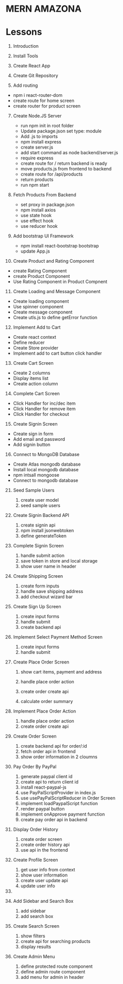 # MERN AMAZONA

# Lessons

1. Introduction
2. Install Tools
3. Create React App
4. Create Git Repository

5. Add routing

- npm i react-router-dom
- create route for home screen
- create router for product screen

7. Create Node.JS Server

   - run npm init in root folder
   - Update package.json set type: module
   - Add .js to imports
   - npm install express
   - create server.js
   - add start command as node backend/server.js
   - require express
   - create route for / return backend is ready
   - move products.js from frontend to backend
   - create route for /api/products
   - return products
   - run npm start

8. Fetch Products From Backend

   - set proxy in package.json
   - npm install axios
   - use state hook
   - use effect hook
   - use reducer hook

9. Add bootstrap UI Framework

   - npm install react-bootstrap bootstrap
   - update App.js

10. Create Product and Rating Component

- create Rating Component
- create Product Component
- Use Rating Component in Product Compnent

11. Create Loading and Message Component

- Create loading component
- Use spinner component
- Create message component
- Create utls.js to define getError function

12. Implement Add to Cart

- Create react context
- Define reducer
- Create Store provider
- Implement add to cart button click handler

13. Create Cart Screen

- Create 2 columns
- Display items list
- Create action column

14. Complete Cart Screen

- Click Handler for inc/dec item
- Click Handler for remove item
- Click Handler for checkout

15. Create Signin Screen

- Create sign in form
- Add email and password
- Add signin button

16. Connect to MongoDB Database

- Create Atlas mongodb database
- Install local mongodb database
- npm intsall mongoose
- Connect to mongodb database

21. Seed Sample Users

    1. create user model
    2. seed sample users

22. Create Signin Backend API

    1. create signin api
    2. npm install jsonwebtoken
    3. define generateToken

23. Complete Signin Screen

    1. handle submit action
    2. save token in store and local storage
    3. show user name in header

24. Create Shipping Screen

    1. create form inputs
    2. handle save shipping address
    3. add checkout wizard bar

25. Create Sign Up Screen

    1. create input forms
    2. handle submit
    3. create backend api

26. Implement Select Payment Method Screen

    1. create input forms
    2. handle submit

27. Create Place Order Screen

    1. show cart items, payment and address
    2. handle place order action
    3. create order create api

    4. calculate order summary

28. Implement Place Order Action

    1. handle place order action
    2. create order create api

29. Create Order Screen

    1. create backend api for order/:id
    2. fetch order api in frontend
    3. show order information in 2 cloumns

30. Pay Order By PayPal

    1. generate paypal client id
    2. create api to return client id
    3. install react-paypal-js
    4. use PayPalScriptProvider in index.js
    5. use usePayPalScriptReducer in Order Screen
    6. implement loadPaypalScript function
    7. render paypal button
    8. implement onApprove payment function
    9. create pay order api in backend

31. Display Order History

    1. create order screen
    2. create order history api
    3. use api in the frontend

32. Create Profile Screen

    1. get user info from context
    2. show user information
    3. create user update api
    4. update user info

33.

34. Add Sidebar and Search Box

    1. add sidebar
    2. add search box

35. Create Search Screen

    1. show filters
    2. create api for searching products
    3. display results

36. Create Admin Menu
    1. define protected route component
    2. define admin route component
    3. add menu for admin in header

<!-- TEST ACCOUNT FOR PAYPAL: sb-ys1ud29507479@personal.example.com -->
<!-- PASSWORD: Yx%5z$,- -->

<!-- IMPLEMENTATION OF STRIPE PAYMENT METHOD IS HERE:
https://github.com/basir/mern-amazona/commit/265da559c7de23d2c946cda3153b64cb4b6f7ab3 -->

<!-- PROJECT WEBSITE = https://amazona.onrender.com/ -->
